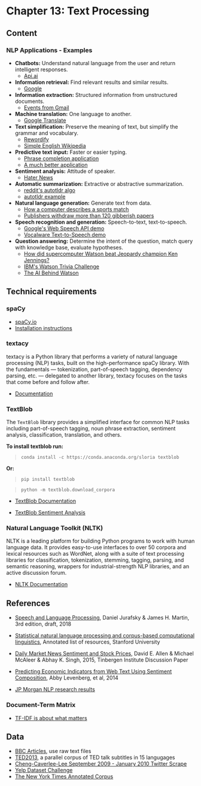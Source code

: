 # Chapter 13: Text Processing

## Content

### NLP Applications - Examples

- **Chatbots:** Understand natural language from the user and return intelligent responses.
    - [Api.ai](https://api.ai/)
- **Information retrieval:** Find relevant results and similar results.
    - [Google](https://www.google.com/)
- **Information extraction:** Structured information from unstructured documents.
    - [Events from Gmail](https://support.google.com/calendar/answer/6084018?hl=en)
- **Machine translation:** One language to another.
    - [Google Translate](https://translate.google.com/)
- **Text simplification:** Preserve the meaning of text, but simplify the grammar and vocabulary.
    - [Rewordify](https://rewordify.com/)
    - [Simple English Wikipedia](https://simple.wikipedia.org/wiki/Main_Page)
- **Predictive text input:** Faster or easier typing.
    - [Phrase completion application](https://justmarkham.shinyapps.io/textprediction/)
    - [A much better application](https://farsite.shinyapps.io/swiftkey-cap/)
- **Sentiment analysis:** Attitude of speaker.
    - [Hater News](https://medium.com/@KevinMcAlear/building-hater-news-62062c58325c)
- **Automatic summarization:** Extractive or abstractive summarization.
    - [reddit's autotldr algo](https://smmry.com/about)
    - [autotldr example](https://www.reddit.com/r/technology/comments/35brc8/21_million_people_still_use_aol_dialup/cr2zzj0)
- **Natural language generation:** Generate text from data.
    - [How a computer describes a sports match](http://www.bbc.com/news/technology-34204052)
    - [Publishers withdraw more than 120 gibberish papers](http://www.nature.com/news/publishers-withdraw-more-than-120-gibberish-papers-1.14763)
- **Speech recognition and generation:** Speech-to-text, text-to-speech.
    - [Google's Web Speech API demo](https://www.google.com/intl/en/chrome/demos/speech.html)
    - [Vocalware Text-to-Speech demo](https://www.vocalware.com/index/demo)
- **Question answering:** Determine the intent of the question, match query with knowledge base, evaluate hypotheses.
    - [How did supercomputer Watson beat Jeopardy champion Ken Jennings?](http://blog.ted.com/how-did-supercomputer-watson-beat-jeopardy-champion-ken-jennings-experts-discuss/)
    - [IBM's Watson Trivia Challenge](http://www.nytimes.com/interactive/2010/06/16/magazine/watson-trivia-game.html)
    - [The AI Behind Watson](http://www.aaai.org/Magazine/Watson/watson.php)

## Technical requirements

### spaCy

- [spaCy.io](https://spacy.io/)
- [Installation instructions](https://spacy.io/usage/#installation)

### textacy


textacy is a Python library that performs a variety of natural language processing (NLP) tasks, built on the high-performance spaCy library. With the fundamentals — tokenization, part-of-speech tagging, dependency parsing, etc. — delegated to another library, textacy focuses on the tasks that come before and follow after.


- [Documentation](https://chartbeat-labs.github.io/textacy/index.html)


### TextBlob


The `TextBlob` library provides a simplified interface for common NLP tasks including part-of-speech tagging, noun phrase extraction, sentiment analysis, classification, translation, and others.

**To install textblob run:**

> `conda install -c https://conda.anaconda.org/sloria textblob`

**Or:**

> `pip install textblob`

> `python -m textblob.download_corpora`

- [TextBlob Documentation](https://textblob.readthedocs.io/en/dev/)

- [TextBlob Sentiment Analysis](https://github.com/sloria/TextBlob/blob/dev/textblob/en/en-sentiment.xml)


### Natural Language Toolkit (NLTK)

NLTK is a leading platform for building Python programs to work with human language data. It provides easy-to-use interfaces to over 50 corpora and lexical resources such as WordNet, along with a suite of text processing libraries for classification, tokenization, stemming, tagging, parsing, and semantic reasoning, wrappers for industrial-strength NLP libraries, and an active discussion forum.

- [NLTK Documentation](http://www.nltk.org/)

## References

- [Speech and Language Processing](https://web.stanford.edu/~jurafsky/slp3/ed3book.pdf), Daniel Jurafsky & James H. Martin, 3rd edition, draft, 2018

- [Statistical natural language processing and corpus-based computational linguistics](https://nlp.stanford.edu/links/statnlp.html), Annotated list of resources, Stanford University
- [Daily Market News Sentiment and Stock Prices](https://www.econstor.eu/handle/10419/125094), David E. Allen & Michael McAleer & Abhay K. Singh, 2015, Tinbergen Institute Discussion Paper

- [Predicting Economic Indicators from Web Text Using Sentiment Composition](http://www.ijcce.org/index.php?m=content&c=index&a=show&catid=39&id=358), Abby Levenberg, et al, 2014


- [JP Morgan NLP research results](https://www.jpmorgan.com/global/research/machine-learning)

### Document-Term Matrix

- [TF-IDF is about what matters](https://planspace.org/20150524-tfidf_is_about_what_matters/)

## Data

- [BBC Articles](http://mlg.ucd.ie/datasets/bbc.html), use raw text files
- [TED2013](http://opus.nlpl.eu/TED2013.php), a parallel corpus of TED talk subtitles in 15 langugages
- [Cheng-Caverlee-Lee September 2009 - January 2010 Twitter Scrape](https://archive.org/details/twitter_cikm_2010)
- [Yelp Dataset Challenge](https://www.yelp.com/dataset/challenge)
- [The New York Times Annotated Corpus](https://catalog.ldc.upenn.edu/LDC2008T19)